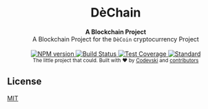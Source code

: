 <h1 align="center">DèChain</h1>

<div align="center">
  <strong>A Blockchain Project</strong>
</div>
<div align="center">
  A Blockchain Project for the <code>DèCoin</code> cryptocurrency Project 
</div>

<br />

<div align="center">
  <!-- NPM version -->
  <a href="https://nodejs.org/en/blog/release/v6.5.0/">
    <img src="https://img.shields.io/badge/npm-6.5.0-blue.svg"
      alt="NPM version" />
  </a>
  <!-- Build Status -->
  <a href="https://gitlab.com/codevski/dechain/pipelines">
    <img src="https://gitlab.com/codevski/dechain/badges/develop/build.svg"
      alt="Build Status" />
  </a>
  <!-- Test Coverage -->
  <a href="https://gitlab.com/codevski/dechain/pipelines">
    <img src="https://gitlab.com/codevski/dechain/badges/develop/coverage.svg"
      alt="Test Coverage" />
  </a>
  <!-- Standard -->
  <a href="https://standardjs.com">
    <img src="https://img.shields.io/badge/code%20style-standard-brightgreen.svg?style=flat-square"
      alt="Standard" />
  </a>
</div>

<div align="center">
  <sub>The little project that could. Built with ❤︎ by
  <a href="https://twitter.com/codevski">Codevski</a> and
  <a href="#">
    contributors
  </a>
</div>

## License
[MIT](https://gitlab.com/codevski/dechain/blob/master/LICENSE.md)
